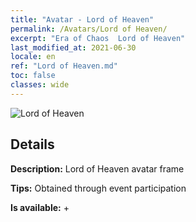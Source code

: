 ```yaml
---
title: "Avatar - Lord of Heaven"
permalink: /Avatars/Lord of Heaven/
excerpt: "Era of Chaos  Lord of Heaven"
last_modified_at: 2021-06-30
locale: en
ref: "Lord of Heaven.md"
toc: false
classes: wide
---
```

 ![Lord of Heaven](/images/a/avatarFrame_18.png)

## Details

 **Description:** Lord of Heaven avatar frame 

 **Tips:** Obtained through event participation 

 **Is available:**  + 

